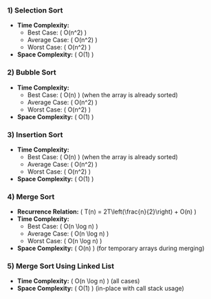### 1) Selection Sort
- **Time Complexity:** 
  - Best Case: \( O(n^2) \)
  - Average Case: \( O(n^2) \)
  - Worst Case: \( O(n^2) \)
- **Space Complexity:** \( O(1) \)

### 2) Bubble Sort
- **Time Complexity:**
  - Best Case: \( O(n) \) (when the array is already sorted)
  - Average Case: \( O(n^2) \)
  - Worst Case: \( O(n^2) \)
- **Space Complexity:** \( O(1) \)

### 3) Insertion Sort
- **Time Complexity:**
  - Best Case: \( O(n) \) (when the array is already sorted)
  - Average Case: \( O(n^2) \)
  - Worst Case: \( O(n^2) \)
- **Space Complexity:** \( O(1) \)

### 4) Merge Sort
- **Recurrence Relation:** \( T(n) = 2T\left(\frac{n}{2}\right) + O(n) \)
- **Time Complexity:**
  - Best Case: \( O(n \log n) \)
  - Average Case: \( O(n \log n) \)
  - Worst Case: \( O(n \log n) \)
- **Space Complexity:** \( O(n) \) (for temporary arrays during merging)

### 5) Merge Sort Using Linked List
- **Time Complexity:** \( O(n \log n) \) (all cases)
- **Space Complexity:** \( O(1) \) (in-place with call stack usage)